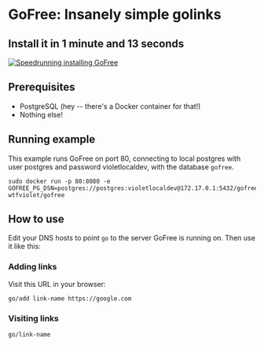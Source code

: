 # GoFree: Insanely simple golinks

## Install it in 1 minute and 13 seconds
[![Speedrunning installing GoFree](https://img.youtube.com/vi/u19ETNmI5BA/0.jpg)](https://www.youtube.com/watch?v=u19ETNmI5BA)

## Prerequisites
* PostgreSQL (hey -- there's a Docker container for that!)
* Nothing else!

## Running example
This example runs GoFree on port 80, connecting to local postgres with user
postgres and password violetlocaldev, with the database `gofree`.
```
sudo docker run -p 80:8080 -e GOFREE_PG_DSN=postgres://postgres:violetlocaldev@172.17.0.1:5432/gofree wtfviolet/gofree
```

## How to use
Edit your DNS hosts to point `go` to the server GoFree is running on. Then use
it like this:

### Adding links
Visit this URL in your browser:
```
go/add link-name https://google.com
```

### Visiting links
```
go/link-name
```
